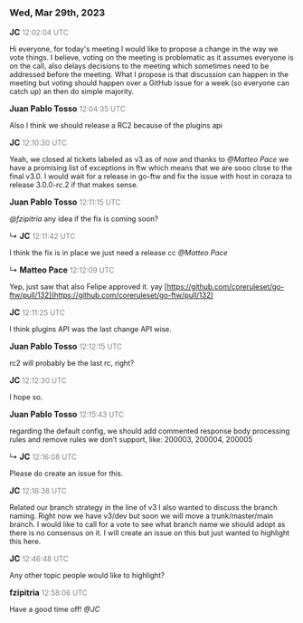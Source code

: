 ### Wed, Mar 29th, 2023

**JC** <span style="color: grey; font-size: 90%;">12:02:04 UTC</span>

<span style="font-size: 90%;">Hi everyone, for today's meeting I would like to propose a change in the way we vote things. I believe, voting on the meeting is problematic as it assumes everyone is on the call, also delays decisions to the meeting which sometimes need to be addressed before the meeting. What I propose is that discussion can happen in the meeting but voting should happen over a GitHub issue for a week (so everyone can catch up) an then do simple majority.</span>

**Juan Pablo Tosso** <span style="color: grey; font-size: 90%;">12:04:35 UTC</span>

<span style="font-size: 90%;">Also I think we should release a RC2 because of the plugins api</span>

**JC** <span style="color: grey; font-size: 90%;">12:10:30 UTC</span>

<span style="font-size: 90%;">Yeah, we closed al tickets labeled as v3 as of now and thanks to _@Matteo Pace_ we have a promising list of exceptions in ftw which means that we are sooo close to the final v3.0. I would wait for a release in go-ftw and fix the issue with host in coraza to release 3.0.0-rc.2 if that makes sense.</span>

**Juan Pablo Tosso** <span style="color: grey; font-size: 90%;">12:11:15 UTC</span>

<span style="font-size: 90%;">_@fzipitria_ any idea if the fix is coming soon?</span>

↳ **JC** <span style="color: grey; font-size: 90%;">12:11:42 UTC</span>

<span style="font-size: 90%;">I think the fix is in place we just need a release cc _@Matteo Pace_</span>

↳ **Matteo Pace** <span style="color: grey; font-size: 90%;">12:12:09 UTC</span>

<span style="font-size: 90%;">Yep, just saw that also Felipe approved it. yay [https://github.com/coreruleset/go-ftw/pull/132](https://github.com/coreruleset/go-ftw/pull/132)</span>

**JC** <span style="color: grey; font-size: 90%;">12:11:25 UTC</span>

<span style="font-size: 90%;">I think plugins API was the last change API wise.</span>

**Juan Pablo Tosso** <span style="color: grey; font-size: 90%;">12:12:15 UTC</span>

<span style="font-size: 90%;">rc2 will probably be the last rc, right?</span>

**JC** <span style="color: grey; font-size: 90%;">12:12:30 UTC</span>

<span style="font-size: 90%;">I hope so.</span>

**Juan Pablo Tosso** <span style="color: grey; font-size: 90%;">12:15:43 UTC</span>

<span style="font-size: 90%;">regarding the default config, we should add commented response body processing rules and remove rules we don’t support, like: 200003, 200004, 200005</span>

↳ **JC** <span style="color: grey; font-size: 90%;">12:16:08 UTC</span>

<span style="font-size: 90%;">Please do create an issue for this.</span>

**JC** <span style="color: grey; font-size: 90%;">12:16:38 UTC</span>

<span style="font-size: 90%;">Related our branch strategy in the line of v3 I also wanted to discuss the branch naming. Right now we have v3/dev but soon we will move a trunk/master/main branch. I would like to call for a vote to see what branch name we should adopt as there is no consensus on it. I will create an issue on this but just wanted to highlight this here.</span>

**JC** <span style="color: grey; font-size: 90%;">12:46:48 UTC</span>

<span style="font-size: 90%;">Any other topic people would like to highlight?</span>

**fzipitria** <span style="color: grey; font-size: 90%;">12:58:06 UTC</span>

<span style="font-size: 90%;">Have a good time off! _@JC_</span>

